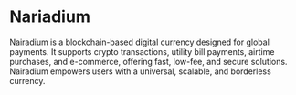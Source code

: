 # Nariadium
Nairadium is a blockchain-based digital currency designed for global payments. It supports crypto transactions, utility bill payments, airtime purchases, and e-commerce, offering fast, low-fee, and secure solutions. Nairadium empowers users with a universal, scalable, and borderless currency.
